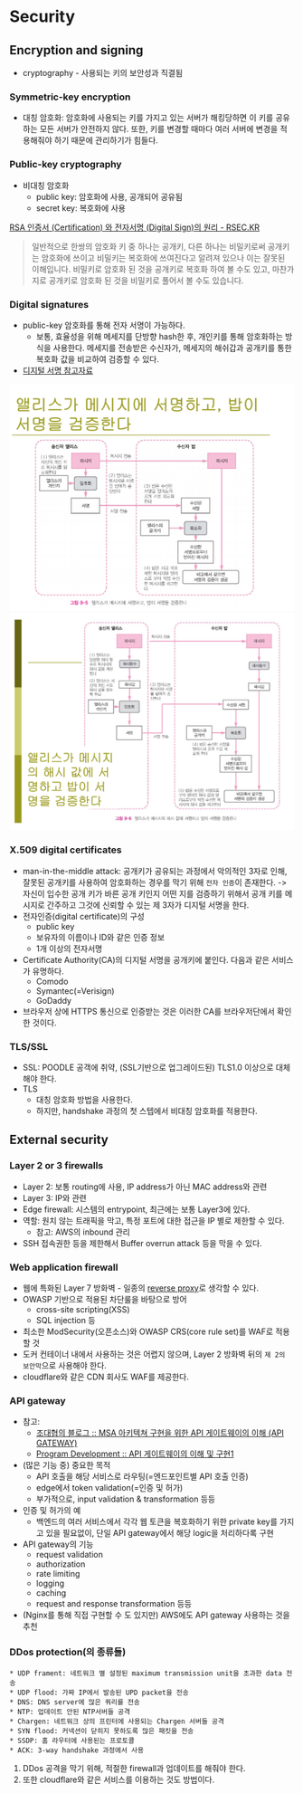 # Security
## Encryption and signing
*  cryptography - 사용되는 키의 보안성과 직결됨

### Symmetric-key encryption
* 대칭 암호화: 암호화에 사용되는 키를 가지고 있는 서버가 해킹당하면 이 키를 공유하는 모든 서버가 안전하지 않다. 또한, 키를 변경할 때마다 여러 서버에 변경을 적용해줘야 하기 때문에 관리하기가 힘들다.

### Public-key cryptography
* 비대칭 암호화
	* public key: 암호화에 사용, 공개되어 공유됨
	* secret key: 복호화에 사용

[RSA 인증서 (Certification) 와 전자서명 (Digital Sign)의 원리 - RSEC.KR](https://rsec.kr/?p=426)
> 일반적으로 한쌍의 암호화 키 중 하나는 공개키, 다른 하나는 비밀키로써 공개키는 암호화에 쓰이고 비밀키는 복호화에 쓰여진다고 알려져 있으나 이는 잘못된 이해입니다. 비밀키로 암호화 된 것을 공개키로 복호화 하여 볼 수도 있고, 마찬가지로 공개키로 암호화 된 것을 비밀키로 풀어서 볼 수도 있습니다. 	

### Digital signatures
* public-key 암호화를 통해 전자 서명이 가능하다.
	* 보통, 효율성을 위해 메세지를 단방향 hash한 후, 개인키를 통해 암호화하는 방식을 사용한다. 메세지를 전송받은 수신자가, 메세지의 해쉬갑과 공개키를 통한 복호화 값을 비교하여 검증할 수 있다.
* [디지털 서명 참고자료](http://www.parkjonghyuk.net/lecture/modernCrypto/lecturenote/chap09.pdf)

![digital_signature_without_hash](images//digital_signature_without_hash.png)
![digital_signature_with_hash](images//digital_signature_with_hash.png)

### X.509 digital certificates
* man-in-the-middle attack: 공개키가 공유되는 과정에서 악의적인 3자로 인해, 잘못된 공개키를 사용하여 암호화하는 경우를 막기 위해 `전자 인증`이 존재한다.
-> 자신이 입수한 공개 키가 바른 공개 키인지 어떤 지를 검증하기 위해서 공개 키를 메시지로 간주하고 그것에 신뢰할 수 있는 제 3자가 디지털 서명을 한다.
* 전자인증(digital certificate)의 구성 
	* public key
	* 보유자의 이름이나 ID와 같은 인증 정보
	* 1개 이상의 전자서명
* Certificate Authority(CA)의 디지털 서명을 공개키에 붙인다. 다음과 같은 서비스가 유명하다.
	* Comodo
	* Symantec(=Verisign)
	* GoDaddy
* 브라우저 상에 HTTPS 통신으로 인증받는 것은 이러한 CA를 브라우저단에서 확인한 것이다.

### TLS/SSL
* SSL: POODLE 공객에 취약, (SSL기반으로 업그레이드된) TLS1.0 이상으로 대체해야 한다.
* TLS
	* 대칭 암호화 방법을 사용한다.
	* 하지만, handshake 과정의 첫 스텝에서 비대칭 암호화를 적용한다.

## External security
### Layer 2 or 3 firewalls
* Layer 2: 보통 routing에 사용, IP address가 아닌 MAC address와 관련
* Layer 3: IP와 관련
* Edge firewall: 시스템의 entrypoint, 최근에는 보통 Layer3에 있다.
* 역할: 원치 않는 트래픽을 막고, 특정 포트에 대한 접근을 IP 별로 제한할 수 있다.
	* 참고: AWS의  inbound 관리
* SSH 접속권한 등을 제한해서 Buffer overrun attack 등을 막을 수 있다.

### Web application firewall
* 웹에 특화된 Layer 7 방화벽 - 일종의 [reverse proxy](https://www.lesstif.com/pages/viewpage.action?pageId=21430345)로 생각할 수 있다.
* OWASP 기반으로 적용된 차단룰을 바탕으로 방어
	* cross-site scripting(XSS)
	* SQL injection 등
* 최소한 ModSecurity(오픈소스)와 OWASP CRS(core rule set)를 WAF로 적용할 것
* 도커 컨테이너 내에서 사용하는 것은 어렵지 않으며, Layer 2 방화벽 뒤의 `제 2의 보안막`으로 사용해야 한다.
* cloudflare와 같은 CDN 회사도 WAF를 제공한다.

### API gateway
* 참고:
	* [조대협의 블로그 :: MSA 아키텍쳐 구현을 위한 API 게이트웨이의 이해 (API GATEWAY)](http://bcho.tistory.com/1005)
	* [Program Development :: API 게이트웨이의 이해 및 구현1](http://jodu.tistory.com/17)
* (많은 기능 중) 중요한 목적
	* API 호출을 해당 서비스로 라우팅(=엔드포인트별 API 호출 인증)
	* edge에서 token validation(=인증 및 허가)
	* 부가적으로, input validation & transformation 등등
* 인증 및 허가의 예
	* 백엔드의 여러 서비스에서 각각 웹 토큰을 복호화하기 위한 private key를 가지고 있을 필요없이, 단일 API gateway에서 해당 logic을 처리하다록 구현
* API gateway의 기능
	* request validation
	* authorization
	* rate limiting
	* logging
	* caching
	* request and response transformation 등등
* (Nginx를 통해 직접 구현할 수 도 있지만) AWS에도 API gateway 사용하는 것을 추천

### DDos protection(의 종류들)

	* UDP frament: 네트워크 별 설정된 maximum transmission unit을 초과한 data 전송
	* UDP flood: 가짜 IP에서 발송된 UPD packet을 전송
	* DNS: DNS server에 많은 쿼리를 전송
	* NTP: 업데이트 안된 NTP서버들 공격
	* Chargen: 네트워크 상의 프린터에 사용되는 Chargen 서버들 공격
	* SYN flood: 커넥션이 닫히지 못하도록 많은 패킷을 전송
	* SSDP: 홈 라우터에 사용된는 프로토콜
	* ACK: 3-way handshake 과정에서 사용

1. DDos 공격을 막기 위해, 적절한 firewall과 업데이트를 해줘야 한다.
2. 또한 cloudflare와 같은 서비스를 이용하는 것도 방법이다.
 
